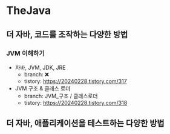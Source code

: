 # TheJava 

## 더 자바, 코드를 조작하는 다양한 방법 

### JVM 이해하기
- 자바, JVM, JDK, JRE
  - branch: ❌
  - tistory: https://20240228.tistory.com/317
- JVM 구조 & 클래스 로더 
  - branch: JVM_구조 / 클래스로더 
  - tistory: https://20240228.tistory.com/318

## 더 자바, 애플리케이션을 테스트하는 다양한 방법
